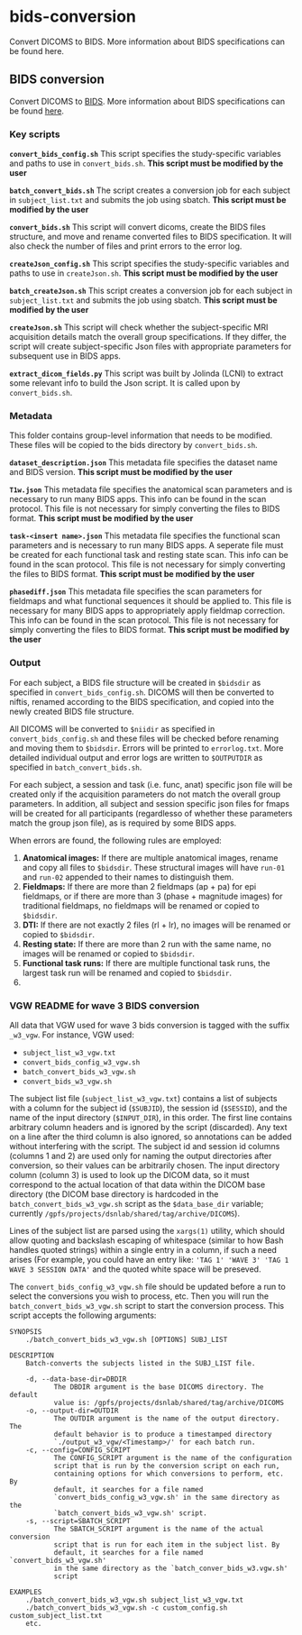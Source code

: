 # bids-conversion
Convert DICOMS to BIDS. More information about BIDS specifications can be found here.

## BIDS conversion
Convert DICOMS to [BIDS](http://bids.neuroimaging.io/). More information about BIDS specifications can be found [here](http://bids.neuroimaging.io/bids_spec1.0.2.pdf).

### Key scripts
**`convert_bids_config.sh`**
This script specifies the study-specific variables and paths to use in `convert_bids.sh`. **This script must be modified by the user**

**`batch_convert_bids.sh`**
The script creates a conversion job for each subject in `subject_list.txt` and submits the job using sbatch. **This script must be modified by the user**

**`convert_bids.sh`**
This script will convert dicoms, create the BIDS files structure, and move and rename converted files to BIDS specification. It will also check the number of files and print errors to the error log.

**`createJson_config.sh`**
This script specifies the study-specific variables and paths to use in `createJson.sh`. **This script must be modified by the user**

**`batch_createJson.sh`**
This script creates a conversion job for each subject in `subject_list.txt` and submits the job using sbatch. **This script must be modified by the user**

**`createJson.sh`**
This script will check whether the subject-specific MRI acquisition details match the overall group specifications. If they differ, the script will create subject-specific Json files with appropriate parameters for subsequent use in BIDS apps.

**`extract_dicom_fields.py`**
This script was built by Jolinda (LCNI) to extract some relevant info to build the Json script. It is called upon by `convert_bids.sh`.

### Metadata
This folder contains group-level information that needs to be modified. These files will be copied to the bids directory by `convert_bids.sh`. 

**`dataset_description.json`**
This metadata file specifies the dataset name and BIDS version. **This script must be modified by the user**

**`T1w.json`**
This metadata file specifies the anatomical scan parameters and is necessary to run many BIDS apps. This info can be found in the scan protocol. This file is not necessary for simply converting the files to BIDS format. **This script must be modified by the user**

**`task-<insert name>.json`**
This metadata file specifies the functional scan parameters and is necessary to run many BIDS apps. A seperate file must be created for each functional task and resting state scan. This info can be found in the scan protocol. This file is not necessary for simply converting the files to BIDS format. **This script must be modified by the user**

**`phasediff.json`**
This metadata file specifies the scan parameters for fieldmaps and what functional sequences it should be applied to. This file is necessary for many BIDS apps to appropriately apply fieldmap correction. This info can be found in the scan protocol. This file is not necessary for simply converting the files to BIDS format. **This script must be modified by the user**

### Output
For each subject, a BIDS file structure will be created in `$bidsdir` as specified in `convert_bids_config.sh`. DICOMS will then be converted to niftis, renamed according to the BIDS specification, and copied into the newly created BIDS file structure. 

All DICOMS will be converted to `$niidir` as specified in `convert_bids_config.sh` and these files will be checked before renaming and moving them to `$bidsdir`. Errors will be printed to `errorlog.txt`. More detailed individual output and error logs are written to `$OUTPUTDIR` as specified in `batch_convert_bids.sh`.

For each subject, a session and task (i.e. func, anat) specific json file will be created only if the acquisition parameters do not match the overall group parameters. In addition, all subject and session specific json files for fmaps will be created for all participants (regardlesso of whether these parameters match the group json file), as is required by some BIDS apps.  

When errors are found, the following rules are employed:
1. **Anatomical images:** If there are multiple anatomical images, rename and copy all files to `$bidsdir`. These structural images will have `run-01` and `run-02` appended to their names to distinguish them.
2. **Fieldmaps:** If there are more than 2 fieldmaps (ap + pa) for epi fieldmaps, or if there are more than 3 (phase + magnitude images) for traditional fieldmaps, no fieldmaps will be renamed or copied to `$bidsdir`. 
3. **DTI:** If there are not exactly 2 files (rl + lr), no images will be renamed or copied to `$bidsdir`. 
4. **Resting state:** If there are more than 2 run with the same name, no images will be renamed or copied to `$bidsdir`. 
5. **Functional task runs:** If there are multiple functional task runs, the largest task run will be renamed and copied to `$bidsdir`. 
6. 

### VGW README for wave 3 BIDS conversion
All data that VGW used for wave 3 bids conversion is tagged with the suffix `_w3_vgw`.
For instance, VGW used: 
* `subject_list_w3_vgw.txt`
* `convert_bids_config_w3_vgw.sh`
* `batch_convert_bids_w3_vgw.sh`
* `convert_bids_w3_vgw.sh`

The subject list file (`subject_list_w3_vgw.txt`) contains a list of subjects
with a column for the subject id (`$SUBJID`), the session id (`$SESSID`), and the
name of the input directory (`$INPUT_DIR`), in this order. The first line contains
arbitrary column headers and is ignored by the script (discarded). Any text  on
a line after the third column is also ignored, so annotations can be added
without interfering with the script. The subject id and session id columns
(columns 1 and 2) are used only for naming the output directories after
conversion, so their values can be arbitrarily chosen. The input directory
column (column 3) is used to look up the DICOM data, so it must correspond to
the actual location of that data within the DICOM base directory (the DICOM
base directory is hardcoded in the `batch_convert_bids_w3_vgw.sh` script as the
`$data_base_dir` variable; currently `/gpfs/projects/dsnlab/shared/tag/archive/DICOMS`).

Lines of the subject list are parsed using the `xargs(1)` utility, which should
allow quoting and backslash escaping of whitespace (similar to how Bash handles
quoted strings) within a single entry in a column, if such a need arises (For
example, you could have an entry like: `'TAG 1' 'WAVE 3' 'TAG 1 WAVE 3 SESSION
DATA'` and the quoted white space will be preseved.

The `convert_bids_config_w3_vgw.sh` file should be updated before a run to
select the conversions you wish to process, etc. Then you will run the
`batch_convert_bids_w3_vgw.sh` script to start the conversion process. This
script accepts the following arguments:

    SYNOPSIS
        ./batch_convert_bids_w3_vgw.sh [OPTIONS] SUBJ_LIST
    
    DESCRIPTION
        Batch-converts the subjects listed in the SUBJ_LIST file.

        -d, --data-base-dir=DBDIR
               The DBDIR argument is the base DICOMS directory. The default
               value is: /gpfs/projects/dsnlab/shared/tag/archive/DICOMS
        -o, --output-dir=OUTDIR
               The OUTDIR argument is the name of the output directory. The
               default behavior is to produce a timestamped directory
               `./output_w3_vgw/<Timestamp>/' for each batch run.
        -c, --config=CONFIG_SCRIPT
               The CONFIG_SCRIPT argument is the name of the configuration
               script that is run by the conversion script on each run,
               containing options for which conversions to perform, etc. By
               default, it searches for a file named
               `convert_bids_config_w3_vgw.sh' in the same directory as the
               `batch_convert_bids_w3_vgw.sh' script. 
        -s, --script=SBATCH_SCRIPT
               The SBATCH_SCRIPT argument is the name of the actual conversion
               script that is run for each item in the subject list. By
               default, it searches for a file named `convert_bids_w3_vgw.sh'
               in the same directory as the `batch_conver_bids_w3.vgw.sh'
               script

    EXAMPLES
        ./batch_convert_bids_w3_vgw.sh subject_list_w3_vgw.txt
        ./batch_convert_bids_w3_vgw.sh -c custom_config.sh custom_subject_list.txt
        etc.

